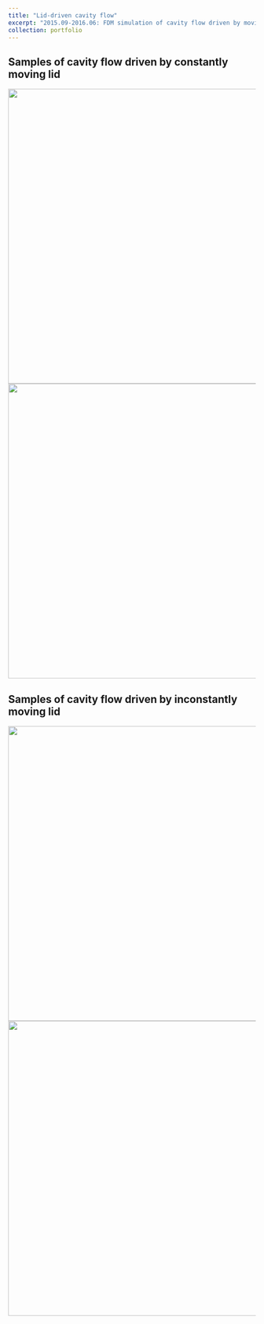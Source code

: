 ```yaml
---
title: "Lid-driven cavity flow"
excerpt: "2015.09-2016.06: FDM simulation of cavity flow driven by moving lid"
collection: portfolio
---
```


## Samples of cavity flow driven by constantly moving lid

<img src="https://maozirui.github.io/images/cavity1.mp4" width="600"/>

<img src="https://maozirui.github.io/images/cavity2.mp4" width="600"/>





## Samples of cavity flow driven by inconstantly moving lid

 <img src="https://maozirui.github.io/images/cavity3.gif" width="600"/>

<img src="https://maozirui.github.io/images/cavity3.gif" width="600"/>



